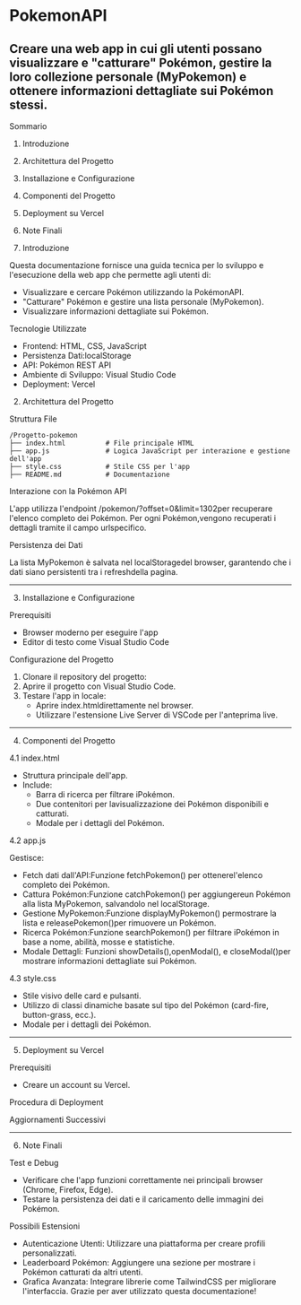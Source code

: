 # PokemonAPI
Creare una web app in cui gli utenti possano visualizzare e "catturare" Pokémon, gestire la loro collezione personale (MyPokemon) e ottenere informazioni dettagliate sui Pokémon stessi.
----------------------------------------------------------------------------------------------------------------------------
Sommario

1. Introduzione
2. Architettura del Progetto
3. Installazione e Configurazione
4. Componenti del Progetto
5. Deployment su Vercel
6. Note Finali

1. Introduzione

Questa documentazione fornisce una guida tecnica per lo sviluppo e
l'esecuzione della web app che permette agli utenti di:

- Visualizzare e cercare Pokémon
  	utilizzando la PokémonAPI.
- "Catturare" Pokémon e
  	gestire una lista personale (MyPokemon).
- Visualizzare informazioni dettagliate sui Pokémon.

Tecnologie Utilizzate

- Frontend: HTML,
  	CSS, JavaScript
- Persistenza Dati:localStorage
- API: Pokémon REST API
- Ambiente di Sviluppo: Visual Studio Code
- Deployment: Vercel

2. Architettura del Progetto


Struttura File

```
/Progetto-pokemon
├── index.html          # File principale HTML
├── app.js              # Logica JavaScript per interazione e gestione dell'app
├── style.css           # Stile CSS per l'app
├── README.md           # Documentazione
```

Interazione con la Pokémon API

L'app utilizza l'endpoint /pokemon/?offset=0&limit=1302per recuperare l'elenco completo dei Pokémon. Per ogni Pokémon,vengono recuperati i dettagli tramite il campo urlspecifico.

Persistenza dei Dati

La lista MyPokemon è salvata nel localStoragedel browser, garantendo che i dati siano persistenti tra i refreshdella pagina.

---

3. Installazione e Configurazione


Prerequisiti

- Browser moderno per eseguire l'app
- Editor di testo come Visual Studio Code

Configurazione del Progetto

1. Clonare il repository del progetto:
2. Aprire il progetto con Visual Studio Code.
3. Testare l'app in locale:
	- Aprire index.htmldirettamente nel browser.
	- Utilizzare l'estensione Live Server di VSCode per l'anteprima live.
---

4. Componenti del Progetto


4.1 index.html

- Struttura principale dell'app.
- Include:
	- Barra di ricerca per filtrare iPokémon.
	- Due contenitori per lavisualizzazione dei Pokémon disponibili e catturati.
	- Modale per i dettagli del Pokémon.

4.2 app.js

Gestisce:
- Fetch dati dall'API:Funzione fetchPokemon() per ottenerel'elenco completo dei Pokémon.
- Cattura Pokémon:Funzione catchPokemon() per aggiungereun Pokémon alla lista MyPokemon, salvandolo nel localStorage.
- Gestione MyPokemon:Funzione displayMyPokemon() permostrare la lista e releasePokemon()per rimuovere un Pokémon.
- Ricerca Pokémon:Funzione searchPokemon() per filtrare iPokémon in base a nome, abilità, mosse e statistiche.
- Modale Dettagli: Funzioni showDetails(),openModal(), e closeModal()per mostrare informazioni dettagliate sui Pokémon.

4.3 style.css

- Stile visivo delle card e pulsanti.
- Utilizzo di classi dinamiche basate sul tipo del Pokémon (card-fire, button-grass, ecc.).
- Modale per i dettagli dei Pokémon.
---

5. Deployment su Vercel


Prerequisiti

- Creare un account su Vercel.

Procedura di Deployment


Aggiornamenti Successivi

---

6. Note Finali


Test e Debug

- Verificare che l'app funzioni correttamente nei principali browser (Chrome, Firefox, Edge).
- Testare la persistenza dei dati e il caricamento delle immagini dei Pokémon.

Possibili Estensioni

- Autenticazione Utenti:
  	Utilizzare una piattaforma per creare profili personalizzati.
- Leaderboard Pokémon:
  	Aggiungere una sezione per mostrare i Pokémon catturati da altri
  	utenti.
- Grafica Avanzata: Integrare librerie come TailwindCSS per migliorare l'interfaccia.
Grazie per aver utilizzato questa documentazione!



